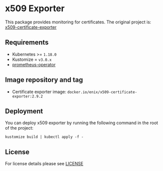 # x509 Exporter

This package provides monitoring for certificates.
The original project is: [x509-certificate-exporter](https://github.com/enix/x509-certificate-exporter)


## Requirements

- Kubernetes >= `1.18.0`
- Kustomize = `v3.0.x`
- [prometheus-operator](../prometheus-operator)


## Image repository and tag

* Certificate exporter image: `docker.io/enix/x509-certificate-exporter:2.9.2`


## Deployment

You can deploy x509 exporter by running the following command in the root of the project:

```shell
kustomize build | kubectl apply -f -
```


## License

For license details please see [LICENSE](../../LICENSE)

